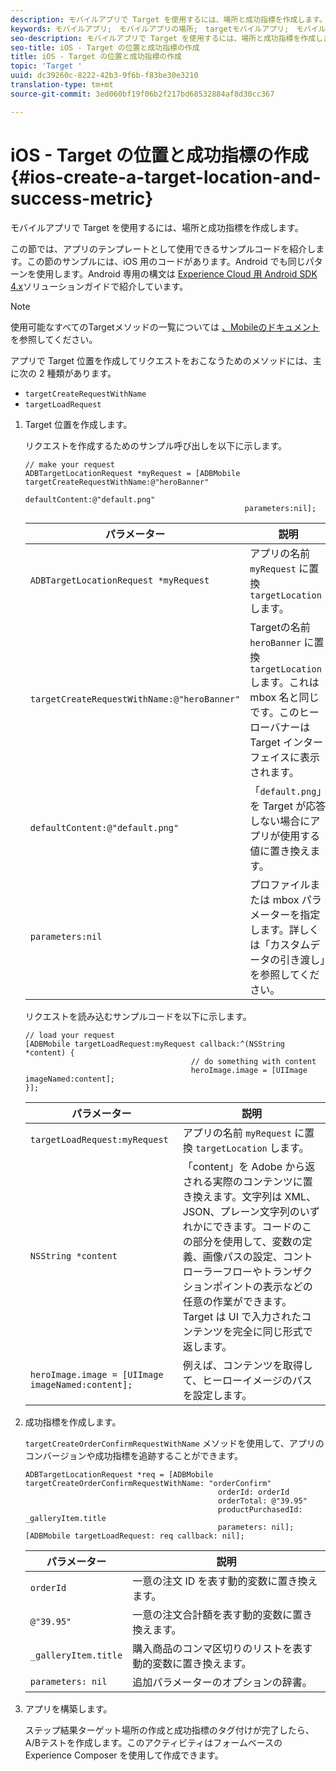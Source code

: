 ```yaml
---
description: モバイルアプリで Target を使用するには、場所と成功指標を作成します。
keywords: モバイルアプリ;　モバイルアプリの場所;　targetモバイルアプリ;　モバイルターゲット場所;　モバイルアプリ成功指標
seo-description: モバイルアプリで Target を使用するには、場所と成功指標を作成します。
seo-title: iOS - Target の位置と成功指標の作成
title: iOS - Target の位置と成功指標の作成
topic: 'Target '
uuid: dc39260c-8222-42b3-9f6b-f83be30e3210
translation-type: tm+mt
source-git-commit: 3ed060bf19f06b2f217bd68532884af8d30cc367

---
```



# iOS - Target の位置と成功指標の作成{#ios-create-a-target-location-and-success-metric}

モバイルアプリで Target を使用するには、場所と成功指標を作成します。

この節では、アプリのテンプレートとして使用できるサンプルコードを紹介します。この節のサンプルには、iOS 用のコードがあります。Android でも同じパターンを使用します。Android 専用の構文は [Experience Cloud 用 Android SDK 4.x](https://marketing.adobe.com/resources/help/en_US/mobile/android/target_main.html)ソリューションガイドで紹介しています。

>[!NOTE]
>
>使用可能なすべてのTargetメソッドの一覧については [、Mobileのドキュメント](https://marketing.adobe.com/resources/help/en_US/mobile/ios/c_target_methods.html) を参照してください。

アプリで Target 位置を作成してリクエストをおこなうためのメソッドには、主に次の 2 種類があります。

* `targetCreateRequestWithName`
* `targetLoadRequest`

1. Target 位置を作成します。

   リクエストを作成するためのサンプル呼び出しを以下に示します。

   ```
   // make your request 
   ADBTargetLocationRequest *myRequest = [ADBMobile targetCreateRequestWithName:@"heroBanner" 
                                                    defaultContent:@"default.png" 
                                                    parameters:nil];
   ```

   | パラメーター | 説明 |
   |---|---|
   | `ADBTargetLocationRequest *myRequest` | アプリの名前 `myRequest` に置換 `targetLocation` します。 |
   | `targetCreateRequestWithName:@"heroBanner"` | Targetの名前 `heroBanner` に置換 `targetLocation` します。これは mbox 名と同じです。このヒーローバナーは Target インターフェイスに表示されます。 |
   | `defaultContent:@"default.png"` | 「`default.png`」を Target が応答しない場合にアプリが使用する値に置き換えます。 |
   | `parameters:nil` | プロファイルまたは mbox パラメーターを指定します。詳しくは「カスタムデータの引き渡し」を参照してください。 |

   リクエストを読み込むサンプルコードを以下に示します。

   ```
   // load your request 
   [ADBMobile targetLoadRequest:myRequest callback:^(NSString *content) { 
                                        // do something with content 
                                        heroImage.image = [UIImage imageNamed:content]; 
   }];
   ```

   | パラメーター | 説明 |
   |---|---|
   | `targetLoadRequest:myRequest` | アプリの名前 `myRequest` に置換 `targetLocation` します。 |
   | `NSString *content` | 「content」を Adobe から返される実際のコンテンツに置き換えます。文字列は XML、JSON、プレーン文字列のいずれかにできます。コードのこの部分を使用して、変数の定義、画像パスの設定、コントローラーフローやトランザクションポイントの表示などの任意の作業ができます。Target は UI で入力されたコンテンツを完全に同じ形式で返します。 |
   | `heroImage.image = [UIImage imageNamed:content];` | 例えば、コンテンツを取得して、ヒーローイメージのパスを設定します。 |

1. 成功指標を作成します。

   `targetCreateOrderConfirmRequestWithName` メソッドを使用して、アプリのコンバージョンや成功指標を追跡することができます。

   ```
   ADBTargetLocationRequest *req = [ADBMobile targetCreateOrderConfirmRequestWithName: "orderConfirm" 
                                              orderId: orderId 
                                              orderTotal: @"39.95" 
                                              productPurchasedId: _galleryItem.title 
                                              parameters: nil]; 
   [ADBMobile targetLoadRequest: req callback: nil];
   ```

   | パラメーター | 説明 |
   |---|---|
   | `orderId` | 一意の注文 ID を表す動的変数に置き換えます。 |
   | `@"39.95"` | 一意の注文合計額を表す動的変数に置き換えます。 |
   | `_galleryItem.title` | 購入商品のコンマ区切りのリストを表す動的変数に置き換えます。 |
   | `parameters: nil` | 追加パラメーターのオプションの辞書。 |

1. アプリを構築します。

   ステップ結果ターゲット場所の作成と成功指標のタグ付けが完了したら、A/Bテストを作成します。このアクティビティはフォームベースの Experience Composer を使用して作成できます。
